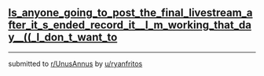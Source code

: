 ## [Is_anyone_going_to_post_the_final_livestream_after_it_s_ended_record_it__I_m_working_that_day__((_I_don_t_want_to](https://www.reddit.com/r/UnusAnnus/comments/jrxmmg/is_anyone_going_to_post_the_final_livestream/)


---

submitted to [r/UnusAnnus](https://www.reddit.com/r/UnusAnnus) by [u/ryanfritos](https://www.reddit.com/user/ryanfritos)
